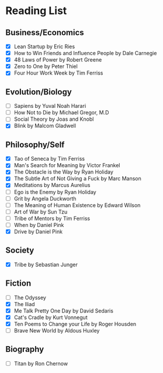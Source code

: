 # Reading List

## Business/Economics

- [X] Lean Startup by Eric Ries
- [X] How to Win Friends and Influence People by Dale Carnegie 
- [X] 48 Laws of Power by Robert Greene
- [X] Zero to One by Peter Thiel
- [X] Four Hour Work Week by Tim Ferriss

## Evolution/Biology

- [ ] Sapiens by Yuval Noah Harari
- [ ] How Not to Die by Michael Gregor, M.D
- [ ] Social Theory by Joas and Knobl
- [X] Blink by Malcom Gladwell

## Philosophy/Self

- [X] Tao of Seneca by Tim Ferriss
- [X] Man's Search for Meaning by Victor Frankel
- [X] The Obstacle is the Way by Ryan Holiday
- [X] The Subtle Art of Not Giving a Fuck by Marc Manson
- [X] Meditations by Marcus Aurelius
- [ ] Ego is the Enemy by Ryan Holiday
- [ ] Grit by Angela Duckworth
- [ ] The Meaning of Human Existence by Edward Wilson
- [ ] Art of War by Sun Tzu
- [ ] Tribe of Mentors by Tim Ferriss
- [ ] When by Daniel Pink
- [X] Drive by Daniel Pink

## Society

- [X] Tribe by Sebastian Junger

## Fiction

- [ ] The Odyssey
- [X] The Iliad
- [X] Me Talk Pretty One Day by David Sedaris
- [X] Cat's Cradle by Kurt Vonnegut 
- [X] Ten Poems to Change your Life by Roger Housden 
- [ ] Brave New World by Aldous Huxley

## Biography

- [ ] Titan by Ron Chernow
